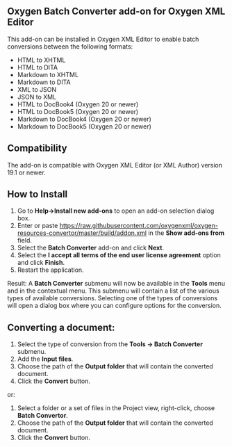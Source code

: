 ## Oxygen Batch Converter add-on for Oxygen XML Editor
This add-on can be installed in Oxygen XML Editor to enable batch conversions between the following formats:  

* HTML to XHTML
* HTML to DITA
* Markdown to XHTML
* Markdown to DITA
* XML to JSON
* JSON to XML
* HTML to DocBook4 (Oxygen 20 or newer) 
* HTML to DocBook5 (Oxygen 20 or newer) 
* Markdown to DocBook4 (Oxygen 20 or newer) 
* Markdown to DocBook5 (Oxygen 20 or newer) 

## Compatibility

The add-on is compatible with Oxygen XML Editor (or XML Author) version 19.1 or newer. 

## How to Install

1. Go to **Help->Install new add-ons** to open an add-on selection dialog box.
2. Enter or paste https://raw.githubusercontent.com/oxygenxml/oxygen-resources-convertor/master/build/addon.xml in the **Show add-ons from** field.
3. Select the **Batch Converter** add-on and click **Next**.
4. Select the **I accept all terms of the end user license agreement** option and click **Finish**.
5. Restart the application.

Result: A **Batch Converter** submenu will now be available in the **Tools** menu and in the contextual menu. This submenu will contain a list of the various types of available conversions. Selecting one of the types of conversions will open a dialog box where you can configure options for the conversion.

## Converting a document:

1. Select the type of conversion from the **Tools -> Batch Converter** submenu.
1. Add the **Input files**.
1. Choose the path of the **Output folder** that will contain the converted document.
1. Click the **Convert** button.

or:

1. Select a folder or a set of files in the Project view, right-click, choose **Batch Convertor**. 
1. Choose the path of the **Output folder** that will contain the converted document.
1. Click the **Convert** button.

